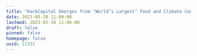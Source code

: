 ```yaml
---
title: "HackCapital Emerges from ‘World’s Largest’ Food and Climate Community to Build Platform for Sustainable Finance"
date: 2023-05-30 11:00:00
lastmod: 2023-05-30 11:00:00
draft: false
pinned: false
homepage: false
uuid: 11322
---
```

